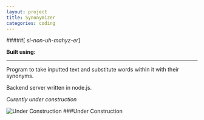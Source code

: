 ```yaml
---
layout: project
title: Synonymizer
categories: coding
---
```


#####\[ *si-non-uh-mahyz-er*\]

<p><strong>Built using:</strong>&nbsp;&nbsp;<span class="pict-prog-nodejs01 icon-2x"> </span>&nbsp;<span class="pict-dbs-mysql icon-3x"> </span>&nbsp;<span class="pict-html5-01 icon-2x"> </span>&nbsp;<span class="pict-css3-01 icon-2x"> </span>&nbsp;<span class="pict-prog-js02 icon-2x"> </span></p>

***

Program to take inputted text and substitute words within it with their synonyms.

Backend server written in node.js.

*Curently under construction* <!-- abridge -->

![Under Construction](http://t3.gstatic.com/images?q=tbn:ANd9GcQxVIewybJj0mbyVLfpoFPIXkAfcYCtQKhRqdFrYvKRRyKwxy5p "Under Construction")
###Under Construction

<!-- See the [code](https://github.com/mgingras/synonymizer) - Try the [app](http://synonymizer.herokuapp.com/) -->